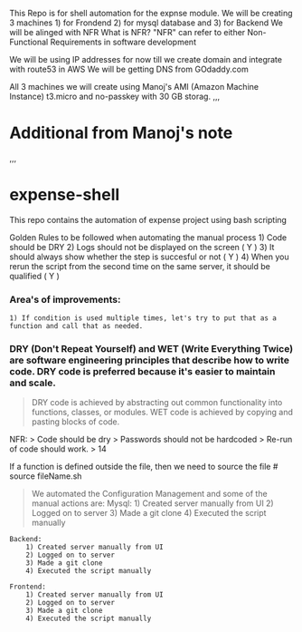 This Repo is for shell automation for the expnse module.
    We will be creating 3 machines
        1) for Frondend
        2) for mysql database and 
        3) for Backend
We will be alinged with NFR 
What is NFR?
"NFR" can refer to either Non-Functional Requirements in software development

We will be using IP addresses for now till we create domain and integrate with route53 in AWS
We will be getting DNS from GOdaddy.com

All 3 machines we will create using Manoj's AMI (Amazon Machine Instance)
t3.micro and no-passkey with 30 GB storag.
,,,
 # Additional from Manoj's note #
,,,

# expense-shell
This repo contains the automation of expense project using bash scripting

Golden Rules to be followed when automating the manual process
    1) Code should be DRY 
    2) Logs should not be displayed on the screen ( Y )
    3) It should always show whether the step is succesful or not  ( Y )
    4) When you rerun the script from the second time on the same server, it should be qualified ( Y )

### Area's of improvements:
    1) If condition is used multiple times, let's try to put that as a function and call that as needed.

### DRY (Don't Repeat Yourself) and WET (Write Everything Twice) are software engineering principles that describe how to write code. DRY code is preferred because it's easier to maintain and scale. 
> DRY code is achieved by abstracting out common functionality into functions, classes, or modules. WET code is achieved by copying and pasting blocks of code. 

NFR:
    > Code should be dry
    > Passwords should not be hardcoded
    > Re-run of code should work.
    > 14

If a function is defined outside the file, then we need to source the file
    # source fileName.sh

> We automated the Configuration Management and some of the manual actions are:
    Mysql:
        1) Created server manually from UI 
        2) Logged on to server 
        3) Made a git clone 
        4) Executed the script manually

    Backend:
        1) Created server manually from UI 
        2) Logged on to server 
        3) Made a git clone 
        4) Executed the script manually

    Frontend:
        1) Created server manually from UI 
        2) Logged on to server 
        3) Made a git clone 
        4) Executed the script manually